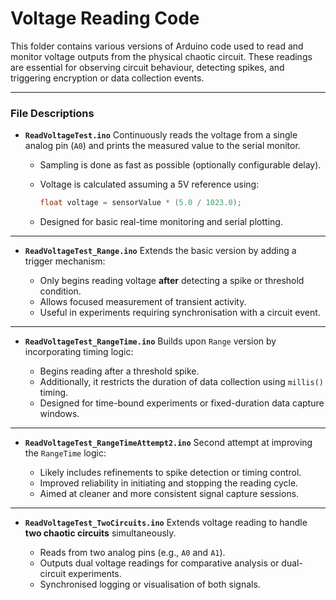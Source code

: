 # Voltage Reading Code

This folder contains various versions of Arduino code used to read and monitor voltage outputs from the physical chaotic circuit. These readings are essential for observing circuit behaviour, detecting spikes, and triggering encryption or data collection events.

---

### File Descriptions

* **`ReadVoltageTest.ino`**
  Continuously reads the voltage from a single analog pin (`A0`) and prints the measured value to the serial monitor.

  * Sampling is done as fast as possible (optionally configurable delay).
  * Voltage is calculated assuming a 5V reference using:

    ```cpp
    float voltage = sensorValue * (5.0 / 1023.0);
    ```
  * Designed for basic real-time monitoring and serial plotting.

---

* **`ReadVoltageTest_Range.ino`**
  Extends the basic version by adding a trigger mechanism:

  * Only begins reading voltage **after** detecting a spike or threshold condition.
  * Allows focused measurement of transient activity.
  * Useful in experiments requiring synchronisation with a circuit event.

---

* **`ReadVoltageTest_RangeTime.ino`**
  Builds upon `Range` version by incorporating timing logic:

  * Begins reading after a threshold spike.
  * Additionally, it restricts the duration of data collection using `millis()` timing.
  * Designed for time-bound experiments or fixed-duration data capture windows.

---

* **`ReadVoltageTest_RangeTimeAttempt2.ino`**
  Second attempt at improving the `RangeTime` logic:

  * Likely includes refinements to spike detection or timing control.
  * Improved reliability in initiating and stopping the reading cycle.
  * Aimed at cleaner and more consistent signal capture sessions.

---

* **`ReadVoltageTest_TwoCircuits.ino`**
  Extends voltage reading to handle **two chaotic circuits** simultaneously.

  * Reads from two analog pins (e.g., `A0` and `A1`).
  * Outputs dual voltage readings for comparative analysis or dual-circuit experiments.
  * Synchronised logging or visualisation of both signals.

